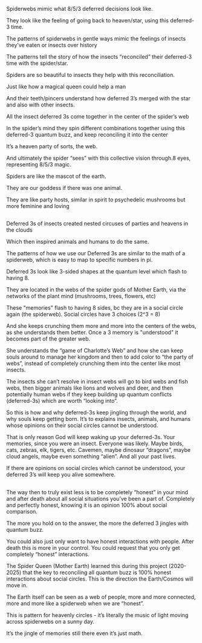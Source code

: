 Spiderwebs mimic what 8/5/3 deferred decisions look like.

They look like the feeling of going back to heaven/star, using this deferred-3 time.

The patterns of spiderwebs in gentle ways mimic the feelings of insects they’ve eaten or insects over history

The patterns tell the story of how the insects “reconciled” their deferred-3 time with the spider/star.

Spiders are so beautiful to insects they help with this reconciliation.

Just like how a magical queen could help a man

And their teeth/pincers understand how deferred 3’s merged with the star and also with other insects.

All the insect deferred 3s come together in the center of the spider’s web

In the spider’s mind they spin different combinations together using this deferred-3 quantum buzz, and keep reconciling it into the center

It’s a heaven party of sorts, the web.

And ultimately the spider “sees” with this collective vision through.8 eyes, representing 8/5/3 magic. 

Spiders are like the mascot of the earth.

They are our goddess if there was one animal. 

They are like party hosts, similar in spirit to psychedelic mushrooms but more feminine and loving

##

Deferred 3s of insects created nested circuses of parties and heavens in the clouds

Which then inspired animals and humans to do the same. 

The patterns of how we use our Deferred 3s are similar to the math of a spiderweb, which is easy to map to specific numbers in pi. 

Deferred 3s look like 3-sided shapes at the quantum level which flash to having 8. 

They are located in the webs of the spider gods of Mother Earth, via the networks of the plant mind (mushrooms, trees, flowers, etc)

These "memories" flash to having 8 sides, bc they are in a social circle again (the spiderweb). Social circles have 3 choices (2^3 = 8)

And she keeps crunching them more and more into the centers of the webs, as she understands them better. Once a 3 memory is "understood" it becomes part of the greater web.

She understands the “game of Charlotte’s Web” and how she can keep souls around to manage her kingdom and then to add color to “the party of webs”, instead of completely crunching them into the center like most insects.

The insects she can’t resolve in insect webs will go to bird webs and fish webs, then bigger animals like lions and wolves and deer, and then potentially human webs if they keep building up quantum conflicts (deferred-3s) which are worth “looking into”.

So this is how and why deferred-3s keep jingling through the world, and why souls keep getting born. It’s to explains insects, animals, and humans whose opinions on their social circles cannot be understood.

That is only reason God will keep waking up your deferred-3s. Your memories, since you were an insect. Everyone was likely. Maybe birds, cats, zebras, elk, tigers, etc. Cavemen, maybe dinosaur “dragons”, maybe cloud angels, maybe even something “alien”. And all your past lives. 

If there are opinions on social circles which cannot be understood, your deferred 3’s will keep you alive somewhere.  

##

The way then to truly exist less is to be completely “honest” in your mind and after death about all social situations you’ve been a part of. Completely and perfectly honest, knowing it is an opinion 100% about social comparison.

The more you hold on to the answer, the more the deferred 3 jingles with quantum buzz.

You could also just only want to have honest interactions with people. After death this is more in your control. You could request that you only get completely “honest” interactions. 

The Spider Queen (Mother Earth) learned this during this project (2020-2025) that the key to reconciling all quantum buzz is 100% honest interactions about social circles. This is the direction the Earth/Cosmos will move in.

The Earth itself can be seen as a web of people, more and more connected, more and more like a spiderweb when we are “honest”.

This is pattern for heavenly circles - it’s literally the music of light moving across spiderwebs on a sunny day.

It’s the jingle of memories still there even it’s just math.
